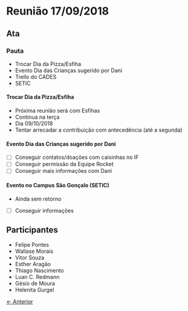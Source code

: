 # Reunião 17/09/2018

## Ata

### Pauta

- Trocar Dia da Pizza/Esfiha
- Evento Dia das Crianças sugerido por Dani
- Trello do CADES
- SETIC

#### Trocar Dia da Pizza/Esfiha

- Próxima reunião será com Esfihas
- Continua na terça
- Dia 09/10/2018
- Tentar arrecadar a contribuição com antecedência (até a segunda)


#### Evento Dia das Crianças sugerido por Dani

- [ ] Conseguir contatos/doações com caixinhas no IF
- [ ] Conseguir permissão da Equipe Rocket
- [ ] Conseguir mais informações com Dani

#### Evento no Campus São Gonçalo (SETIC)

- Ainda sem retorno
- [ ] Conseguir informações 

## Participantes

* Felipe Pontes
* Wallase Morais
* Vitor Souza
* Esther Aragão 
* Thiago Nascimento 
* Luan C. Redmann 
* Gésio de Moura
* Helenita Gurgel

[← Anterior](2018-08-31.md)
